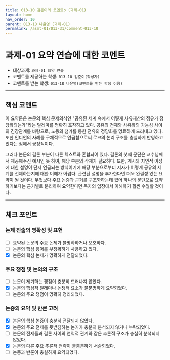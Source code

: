 ```yaml
---
title: 013-10 김준이의 코멘트b (과제-01) 
layout: home
nav_order: 10
parent: 013-18 나윤영 (과제-01)
permalink: /asmt-01/013-31/comment-013-10
---
```


# 과제-01 요약 연습에 대한 코멘트

- 대상과제: `과제-01 요약 연습`
- 코멘트를 제공하는 학생: `013-10 김준이(작성자)` 
- 코멘트를 받는 학생: `013-18 나윤영(코멘트를 받는 학생 이름)` 

---

## 핵심 코멘트

이 요약문은 논문의 핵심 문제의식인 "공유된 세계 속에서 어떻게 사유재산의 점유가 정당화되는가"라는 딜레마를 명확히 포착하고 있다. 공유의 전제와 사유화의 가능성 사이의 긴장관계를 바탕으로, 노동의 첨가를 통한 전유의 정당화를 명료하게 드러내고 있다. 또한 인디언의 사례를 구체적으로 언급함으로써 로크의 논리 구조를 충실하게 반영하고 있다는 점에서 긍정적이다.

그러나 논문의 결론 부분이 다른 텍스트와 혼합되어 있다. 결론의 첫째 문단은 교수님께서 제공해주신 예시인 듯 하여, 해당 부분의 삭제가 필요하다. 또한, 계시와 자연적 이성에 대한 설명이 단지 언급되는 방식이기에 해당 부분으로부터 저자가 어떻게 공유의 세계를 전제하는지에 대한 이해가 어렵다. 관련된 설명을 추가한다면 더욱 완결성 있는 요약이 될 것이다. 무엇보다 주요 논증과 근거를 구조화하는데 있어 하나의 문단으로 요약하기보다는 근거별로 분리하여 요약한다면 독자의 입장에서 이해하기 훨씬 수월할 것이다. 

---

## 체크 포인트

### 논제 진술의 명확성 및 표현  
- [ ] 요약된 논문의 주요 논제가 불명확하거나 모호하다.  
- [ ] 논문의 핵심 용어를 부정확하게 사용하고 있다.  
- [x] 논문의 핵심 논제가 명확하게 전달되었다.  

### 주요 쟁점 및 논의의 구조  
- [ ] 논문이 제기하는 쟁점이 충분히 드러나지 않았다.  
- [x] 논문의 핵심적 딜레마나 논쟁적 요소가 불분명하게 요약되었다.  
- [ ] 논문의 주요 쟁점이 명확히 정리되었다.  

### 논증의 요약 및 반론 고려  
- [x] 논문의 핵심 논증이 충분히 전달되지 않았다.  
- [x] 논문의 주요 전제를 뒷받침하는 논거가 충분히 분석되지 않거나 누락되었다.  
- [ ] 논문의 전제들과 결론 사이의 연역적 관계와 같은 추론적 구조가 충실히 분석되지 않았다.  
- [x] 논문의 다른 주요 추론적 전략이 불충분하게 서술되었다.
- [ ] 논증과 반론이 충실하게 요약되었다. 